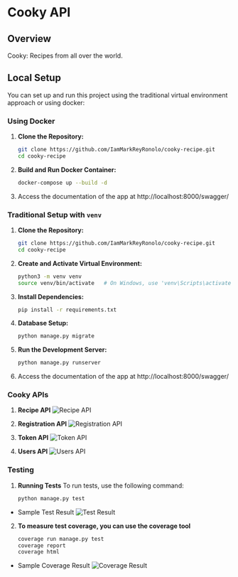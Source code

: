 # Cooky API

## Overview

Cooky: Recipes from all over the world.

## Local Setup
You can set up and run this project using the traditional virtual environment approach or using docker:

### Using Docker

1. **Clone the Repository:**
   ```bash
   git clone https://github.com/IamMarkReyRonolo/cooky-recipe.git
   cd cooky-recipe

2. **Build and Run Docker Container:**
    ```bash
    docker-compose up --build -d

3. Access the documentation of the app at http://localhost:8000/swagger/

### Traditional Setup with `venv`

1. **Clone the Repository:**
   ```bash
   git clone https://github.com/IamMarkReyRonolo/cooky-recipe.git
   cd cooky-recipe

2. **Create and Activate Virtual Environment:**
    ```bash
    python3 -m venv venv
    source venv/bin/activate   # On Windows, use 'venv\Scripts\activate'

3. **Install Dependencies:**
    ```bash
    pip install -r requirements.txt

4. **Database Setup:**
    ```bash
    python manage.py migrate

5. **Run the Development Server:**
    ```bash
    python manage.py runserver

6. Access the documentation of the app at http://localhost:8000/swagger/

### Cooky APIs

1. **Recipe API**
![Recipe API](./images/Recipe_API.jpg)

2. **Registration API**
![Registration API](./images/Register_API.jpg)

3. **Token API**
![Token API](./images/Token_API.jpg)

4. **Users API**
![Users API](./images/Users_API.jpg)

### Testing

1. **Running Tests**
    To run tests, use the following command:
    ```bash
    python manage.py test

- Sample Test Result
![Test Result](./images/test_report.jpg)


2. **To measure test coverage, you can use the coverage tool**
    ```bash
    coverage run manage.py test
    coverage report
    coverage html

- Sample Coverage Result
![Coverage Result](./images/Coverage_Report.jpg)

